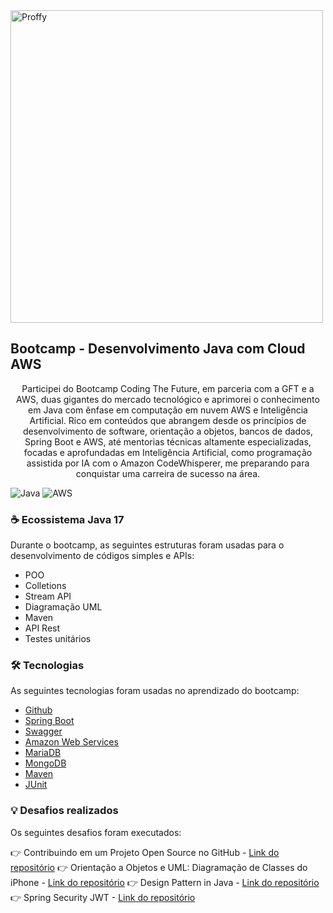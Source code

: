 <img alt="Proffy" src="https://hermes.dio.me/tracks/8df7f59a-4572-4085-b6c1-f735e2dc23d9.png" width="500" height="500">

## Bootcamp - Desenvolvimento Java com Cloud AWS
<p align="center">Participei do Bootcamp Coding The Future, em parceria com a GFT e a AWS, duas gigantes do mercado tecnológico e aprimorei o conhecimento em Java com ênfase em computação em nuvem AWS e Inteligência Artificial.
Rico em conteúdos que abrangem desde os princípios de desenvolvimento de software, orientação a objetos, bancos de dados, Spring Boot e AWS, até mentorias técnicas altamente especializadas, focadas e aprofundadas em Inteligência Artificial, como programação assistida por IA com o Amazon CodeWhisperer, me preparando para conquistar uma carreira de sucesso na área.</p>

![Java](https://img.shields.io/badge/java-%23ED8B00.svg?style=for-the-badge&logo=openjdk&logoColor=white)
![AWS](https://img.shields.io/badge/AWS-%23FF9900.svg?style=for-the-badge&logo=amazon-aws&logoColor=white)

### ☕ Ecossistema Java 17
Durante o bootcamp, as seguintes estruturas foram usadas para o desenvolvimento de códigos simples e APIs:

- POO
- Colletions
- Stream API
- Diagramação UML
- Maven
- API Rest
- Testes unitários

### 🛠 Tecnologias
As seguintes tecnologias foram usadas no aprendizado do bootcamp:

- [Github](https://github.com/)
- [Spring Boot](https://spring.io/projects/spring-boot)
- [Swagger](https://swagger.io/tools/swagger-ui/)
- [Amazon Web Services](https://aws.amazon.com/pt/)
- [MariaDB](https://mariadb.org/) 
- [MongoDB](https://www.mongodb.com/pt-br)
- [Maven](https://maven.apache.org/)
- [JUnit](https://junit.org/junit5/)

### 💡 Desafios realizados
Os seguintes desafios foram executados:

👉 Contribuindo em um Projeto Open Source no GitHub - [Link do repositório](https://github.com/enqneres/dio-lab-open-source.git)
👉 Orientação a Objetos e UML: Diagramação de Classes do iPhone - [Link do repositório](https://github.com/enqneres/Desafio-POO-iPhone)
👉 Design Pattern in Java - [Link do repositório](https://github.com/enqneres/design-pattern-in-java.git)
👉 Spring Security JWT - [Link do repositório](https://github.com/enqneres/SpringSecurity_JWT.git)